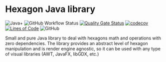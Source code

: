 # Hexagon Java library
![Java+](https://img.shields.io/badge/Java-17%2B-green)
![GitHub Workflow Status](https://img.shields.io/github/workflow/status/DigitalSmile/hexagon/Java%20CI%20with%20Gradle)
[![Quality Gate Status](https://sonarcloud.io/api/project_badges/measure?project=DigitalSmile_hexagon&metric=alert_status)](https://sonarcloud.io/summary/new_code?id=DigitalSmile_hexagon)
[![codecov](https://codecov.io/gh/DigitalSmile/hexagon/branch/main/graph/badge.svg?token=YH8VTC3F99)](https://codecov.io/gh/DigitalSmile/hexagon)
[![Lines of Code](https://sonarcloud.io/api/project_badges/measure?project=DigitalSmile_hexagon&metric=ncloc)](https://sonarcloud.io/summary/new_code?id=DigitalSmile_hexagon)
![GitHub](https://img.shields.io/github/license/DigitalSmile/hexagon)

Small and pure Java library to deal with hexagons math and operations with zero dependencies. The library provides an abstract level of hexagon manipulation and is render engine agnostic, so it can be used with any type of visual libraries (AWT, JavaFX, libGDX, etc.)
